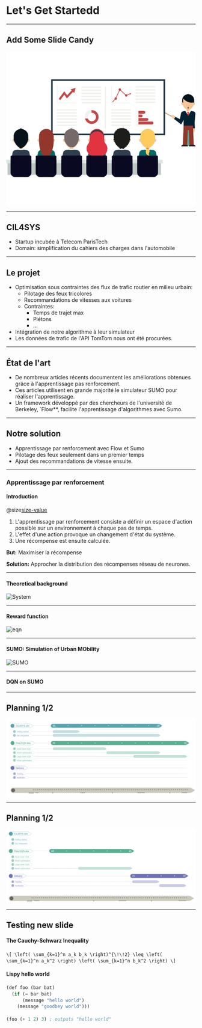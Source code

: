 # Let's Get Startedd

---

## Add Some Slide Candy

![](pres/assets/img/presentation.png)

---

## CIL4SYS

- Startup incubée à Telecom ParisTech
- Domain: simplification du cahiers des charges dans l'automobile

---

## Le projet

- Optimisation sous contraintes des flux de trafic routier en milieu urbain:
  - Pilotage des feux tricolores
  - Recommandations de vitesses aux voitures
  - Contraintes:
    - Temps de trajet max
    - Piétons
    - ...
- Intégration de notre algorithme à leur simulateur
- Les données de trafic de l'API TomTom nous ont été procurées.

---

## État de l'art

- De nombreux articles récents documentent les améliorations obtenues grâce à l'apprentissage pas renforcement.
- Ces articles utilisent en grande majorité le simulateur SUMO pour réaliser l'apprentissage.
- Un framework développé par des chercheurs de l'université de Berkeley, `Flow**, facilite l'apprentissage d'algorithmes avec Sumo.

---

## Notre solution

- Apprentissage par renforcement avec Flow et Sumo
- Pilotage des feux seulement dans un premier temps
- Ajout des recommandations de vitesse ensuite.

---

### Apprentissage par renforcement

#### Introduction

@size[size-value](1rem)
1. L'apprentissage par renforcement consiste a définir un espace d'action possible sur un environnement à chaque pas de temps. 
2. L'effet d'une action provoque un changement d'état du système. 
3. Une récompense est ensuite calculée.

**But:**  Maximiser la récompense

**Solution:** Approcher la distribution des récompenses réseau de neurones.

---

#### Theoretical background

![System](https://cdn-images-1.medium.com/max/1000/1*mPGk9WTNNvp3i4-9JFgD3w.png)

---

#### Reward function

![eqn](https://cdn-images-1.medium.com/max/800/1*CLBIXdpk8ft0-1MFH8FwUg.png)

---

#### SUMO: Simulation of Urban MObility

![SUMO](https://blogs.mtu.edu/vehicularcomlab/files/2017/06/sumo_MTUmap.png)

---

#### DQN on SUMO

---

## Planning 1/2

![](pres/assets/img/gantt1.png)

---

## Planning 1/2

![](pres/assets/img/gantt2.png)

---

## Testing new slide

#### The Cauchy-Schwarz Inequality

`\[
\left( \sum_{k=1}^n a_k b_k \right)^{\!\!2} \leq
 \left( \sum_{k=1}^n a_k^2 \right) \left( \sum_{k=1}^n b_k^2 \right)
\]`

#### Lispy hello world

``` lisp
(def foo (bar bat)
  (if (= bar bat)
      (message "hello world")
    (message "goodbey world")))

(foo (+ 1 2) 3) ; outputs "hello world"
```
